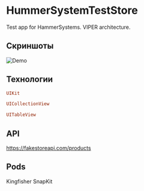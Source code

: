 # HummerSystemTestStore
Test app for HammerSystems. VIPER architecture.

## Скриншоты

![Demo](https://user-images.githubusercontent.com/89085993/196531678-f4511d34-978f-4d92-b143-8c725892090e.gif)

## Технологии

```ruby
UIKit
```
```ruby
UICollectionView
```
```ruby
UITableView
```

## API

https://fakestoreapi.com/products

## Pods

Kingfisher
SnapKit
